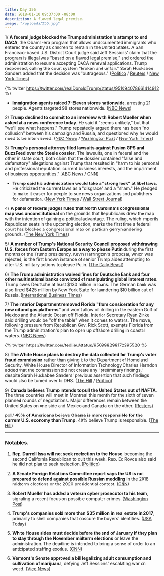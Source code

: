 ```yaml
---
title: Day 356
date: 2018-01-10 09:37:00 -08:00
description: A flawed legal premise.
image: "/uploads/356.jpg"
---
```


1/ **A federal judge blocked the Trump administration's attempt to end DACA**, the Obama-era program that allows undocumented immigrants who entered the country as children to remain in the United States. A San Francisco-based U.S. District Court judge said Jeff Sessions' claim that the program is illegal was "based on a flawed legal premise," and ordered the administration to resume accepting DACA renewal applications. Trump responded, calling the court system "broken and unfair." Sarah Huckabee Sanders added that the decision was "outrageous." ([Politico](https://www.politico.com/story/2018/01/09/trump-dreamers-daca-judge-333143) / [Reuters](https://www.reuters.com/article/us-usa-immigration-ruling/u-s-judge-blocks-trump-move-to-end-daca-program-for-immigrants-idUSKBN1EZ0AR) / [New York Times](https://www.nytimes.com/2018/01/10/us/politics/outrageous-white-house-says-of-judges-daca-ruling.html))

{% twitter https://twitter.com/realDonaldTrump/status/951094078661414912 %}

* **Immigration agents raided 7-Eleven stores nationwide**, arresting 21 people. Agents targeted 98 stores nationwide. ([NBC News](https://www.nbcnews.com/news/us-news/immigration-agents-raid-7-eleven-stores-nationwide-arrest-21-people-n836531))

2/ **Trump declined to commit to an interview with Robert Mueller when asked at a news conference today**. He said it "seems unlikely," but that "we'll see what happens." Trump repeatedly argued there has been "no collusion" between his campaign and Russia, and questioned why he would need to be interviewed. ([NBC News](https://www.nbcnews.com/politics/white-house/trump-seems-unlikely-i-ll-need-speak-mueller-n836566) / [Washington Post](https://www.washingtonpost.com/politics/trump-declines-to-say-whether-he-would-sit-for-interview-with-muellers-team/2018/01/10/823893fa-f645-11e7-91af-31ac729add94_story.html) / [New York Times](https://www.nytimes.com/2018/01/10/us/politics/trump-russia-election-interference.html))

3/ **Trump's personal attorney filed lawsuits against Fusion GPS and BuzzFeed over the Steele dossier**. The lawsuits, one in federal and the other in state court, both claim that the dossier contained "false and defamatory" allegations against Trump that resulted in "harm to his personal and professional reputation, current business interests, and the impairment of business opportunities." ([ABC News](http://abcnews.go.com/Politics/michael-cohen-trumps-personal-attorney-files-lawsuits-fusion/story?id=52247639) / [CNN](https://www.cnn.com/2018/01/09/politics/trump-lawsuit-buzzfeed-fusion-gps/index.html))

* **Trump said his administration would take a "strong look" at libel laws**. He criticized the current laws as a "disgrace" and a "sham." He pledged to make it easier for people to sue news organizations and publishers for defamation. ([New York Times](https://www.nytimes.com/2018/01/10/business/media/trump-libel-laws.html) / [Wall Street Journal](https://www.wsj.com/articles/trump-says-administration-will-take-strong-look-at-libel-laws-1515608271))

4/ **A panel of federal judges ruled that North Carolina's congressional map was unconstitutional** on the grounds that Republicans drew the map with the intention of gaining a political advantage. The ruling, which imperils Republican seats in the upcoming election, marks the first time a federal court has blocked a congressional map on partisan gerrymandering grounds. ([The New York Times](https://www.nytimes.com/2018/01/09/us/north-carolina-gerrymander.html))

5/ **A member of Trump's National Security Council proposed withdrawing U.S. forces from Eastern Europe as a way to please Putin** during the first months of the Trump presidency. Kevin Harrington's proposal, which was rejected, is the first known instance of senior Trump aides attempting to alter U.S. military actions to please Putin. ([The Daily Beast](https://www.thedailybeast.com/white-house-official-floated-withdrawing-us-forces-to-please-putin))

6/ **The Trump administration waived fines for Deutsche Bank and four other multinational banks convicted of manipulating global interest rates**. Trump owes Deutsche at least $130 million in loans. The German bank was also fined $425 million by New York State for laundering $10 billion out of Russia. ([International Business Times](http://www.ibtimes.com/political-capital/trump-administration-waives-punishment-convicted-banks-including-deutsche-which))

7/ **The Interior Department removed Florida "from consideration for any new oil and gas platforms"** and won't allow oil drilling in the eastern Gulf of Mexico and the Atlantic Ocean off Florida. Interior Secretary Ryan Zinke said drilling would be "off the table" when it comes to waters. The move, following pressure from Republican Gov. Rick Scott, exempts Florida from the Trump administration's plan to open up offshore drilling in coastal waters. ([NBC News](https://www.nbcnews.com/news/us-news/florida-dropped-offshore-oil-drilling-plan-after-republican-governor-intervenes-n836326))

{% twitter https://twitter.com/tedlieu/status/950898298172395520 %}

8/ **The White House plans to destroy the data collected for Trump's voter fraud commission** rather than giving it to the Department of Homeland Security. White House Director of Information Technology Charles Herndon added that the commission did not create any "preliminary findings," despite Sarah Huckabee Sanders' previous assertion that such findings would also be turned over to DHS. ([The Hill](http://thehill.com/homenews/administration/368243-data-from-trump-voter-fraud-commission-to-be-erased) / [Politico](https://www.politico.com/blogs/under-the-radar/2018/01/09/trump-election-fraud-commission-voter-data-332745))

9/ **Canada believes Trump intends to pull the United States out of NAFTA**. The three countries will meet in Montreal this month for the sixth of seven planned rounds of negotiations. Major differences remain between the United States on one side and Mexico and Canada on the other. ([Reuters](https://www.reuters.com/article/us-trade-nafta-canada-exclusive/exclusive-canada-increasingly-convinced-of-trump-nafta-pullout-sources-idUSKBN1EZ2K4))

poll/ **49% of Americans believe Obama is more responsible for the current U.S. economy than Trump**. 40% believe Trump is responsible. ([The Hill](http://thehill.com/homenews/administration/368347-poll-voters-still-say-obama-more-responsible-for-economy-than-trump))

---

### Notables.

1. **Rep. Darrell Issa will not seek reelection to the House**, becoming the second California Republican to quit this week. Rep. Ed Royce also said he did not plan to seek reelection. ([Politico](https://www.politico.com/story/2018/01/10/issa-retires-333157))

2. **A Senate Foreign Relations Committee report says the US is not prepared to defend against possible Russian meddling** in the 2018 midterm elections or the 2020 presidential contest. ([CNN](https://www.cnn.com/2018/01/10/politics/us-russia-election-meddling-cardin-report/index.html))

3. **Robert Mueller has added a veteran cyber prosecutor to his team**, signaling a recent focus on possible computer crimes. ([Washington Post](https://www.washingtonpost.com/world/national-security/mueller-adds-veteran-cyber-prosecutor-to-special-counsel-team/2018/01/10/860f3364-f585-11e7-b34a-b85626af34ef_story.html))

4. **Trump's companies sold more than $35 million in real estate in 2017**, primarily to shell companies that obscure the buyers' identities. ([USA Today](https://www.usatoday.com/story/news/2018/01/10/trumps-secretive-real-estate-sales-continue-unabated/1018530001/))

5. **White House aides must decide before the end of January if they plan to stay through the November midterm elections** or leave the administration. The deadline is intended to bring a sense of order to an anticipated staffing exodus. ([CNN](https://www.cnn.com/2018/01/09/politics/president-donald-trump-staffing/index.html))

6. **Vermont's Senate approved a bill legalizing adult consumption and cultivation of marijuana**, defying Jeff Sessions' escalating war on weed. ([Vice News](https://news.vice.com/en_us/article/a3n4jp/vermont-lawmakers-just-gave-sessions-the-finger-and-voted-to-legalize-weed))